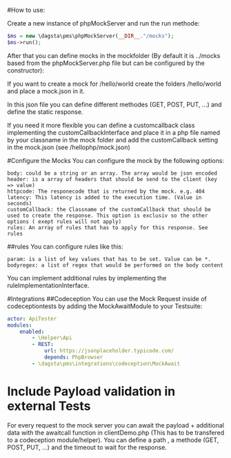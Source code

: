 #How to use:

Create a new instance of phpMockServer and run the run methode:
```php
$ms = new \dagsta\pms\phpMockServer(__DIR__."/mocks");
$ms->run();
```

After that you can define mocks in the mockfolder (By default it is ../mocks based from the phpMockServer.php file but can be configured by the constructor):

If you want to create a mock for /hello/world create the folders /hello/world and place a mock.json in it.

In this json file you can define different methodes (GET, POST, PUT, ...) and define the static response. 

If you need it more flexible you can define a customcallback class implementing the customCallbackInterface and place it in a php file named by your classname in the mock folder and add the customCallback setting in the mock.json (see /hellophp/mock.json) 

#Configure the Mocks
You can configure the mock by the following options:
```
body: could be a string or an array. The array would be json encoded
header: is a array of headers that should be send to the client (key => value)
httpcode: The responecode that is returned by the mock. e.g. 404
latency: This latency is added to the execution time. (Value in seconds)
customCallback: the Classname of the customCallback that should be used to create the response. This option is exclusiv so the other options ( exept rules will not apply)
rules: An array of rules that has to apply for this response. See rules
```

##rules
You can configure rules like this:

```
param: is a list of key values that has to be set. Value can be *.
bodyregex: a list of regex that would be performed on the body content
```

You can implement additional rules by implementing the ruleImplementationInterface. 

#Integrations
##Codeception
You can use the Mock Request inside of codeceptiontests by adding the MockAwaitModule to your Testsuite:
```yaml
actor: ApiTester
modules:
    enabled:
        - \Helper\Api
        - REST:
            url: https://jsonplaceholder.typicode.com/
            depends: PhpBrowser
        - \dagsta\pms\integrations\codeception\MockAwait
```


# Include Payload validation in external Tests
For every request to the mock server you can await the payload + additional data with the awaitcall function in clientDemo.php (This has to be transfered to a codeception module/helper). You can define a path , a methode (GET, POST, PUT, ...) and the timeout to wait for the response.
